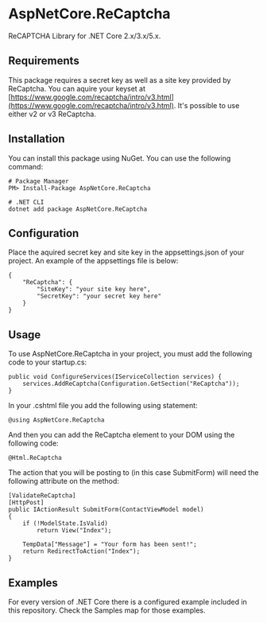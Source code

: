 # AspNetCore.ReCaptcha
ReCAPTCHA Library for .NET Core 2.x/3.x/5.x.

## Requirements
This package requires a secret key as well as a site key provided by ReCaptcha. You can aquire your keyset at [https://www.google.com/recaptcha/intro/v3.html](https://www.google.com/recaptcha/intro/v3.html). It's possible to use either v2 or v3 ReCaptcha.

## Installation
You can install this package using NuGet. You can use the following command:

    # Package Manager
    PM> Install-Package AspNetCore.ReCaptcha
    
    # .NET CLI
    dotnet add package AspNetCore.ReCaptcha

## Configuration
Place the aquired secret key and site key in the appsettings.json of your project. An example of the appsettings file is below:

    {
	    "ReCaptcha": {
		    "SiteKey": "your site key here",
		    "SecretKey": "your secret key here"
	    }
    }

## Usage
To use AspNetCore.ReCaptcha in your project, you must add the following code to your startup.cs:

    public void ConfigureServices(IServiceCollection services) {
	    services.AddReCaptcha(Configuration.GetSection("ReCaptcha"));
    }


In your .cshtml file you add the following using statement:

    @using AspNetCore.ReCaptcha

And then you can add the ReCaptcha element to your DOM using the following code:

    @Html.ReCaptcha

The action that you will be posting to (in this case SubmitForm) will need the following attribute on the method:

    [ValidateReCaptcha]
    [HttpPost]
    public IActionResult SubmitForm(ContactViewModel model)
    {
        if (!ModelState.IsValid)
            return View("Index");

        TempData["Message"] = "Your form has been sent!";
        return RedirectToAction("Index");
    }

## Examples
For every version of .NET Core there is a configured example included in this repository. Check the Samples map for those examples.
